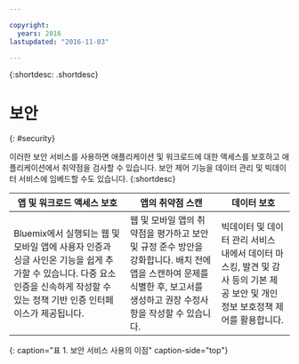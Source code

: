 ```yaml
---

copyright:
  years: 2016
lastupdated: "2016-11-03"

---
```



{:shortdesc: .shortdesc}


# 보안
{: #security}

이러한 보안 서비스를 사용하면 애플리케이션 및 워크로드에 대한 액세스를 보호하고 애플리케이션에서 취약점을 검사할 수 있습니다. 보안 제어 기능을 데이터 관리 및 빅데이터 서비스에 임베드할 수도 있습니다.
{:shortdesc}


앱 및 워크로드 액세스 보호 | 앱의 취약점 스캔 | 데이터 보호
---- | ---- | ----
Bluemix에서 실행되는 웹 및 모바일 앱에 사용자 인증과 싱글 사인온 기능을 쉽게 추가할 수 있습니다. 다중 요소 인증을 신속하게 작성할 수 있는 정책 기반 인증 인터페이스가 제공됩니다.  | 웹 및 모바일 앱의 취약점을 평가하고 보안 및 규정 준수 방안을 강화합니다. 배치 전에 앱을 스캔하여 문제를 식별한 후, 보고서를 생성하고 권장 수정사항을 작성할 수 있습니다.  | 빅데이터 및 데이터 관리 서비스 내에서 데이터 마스킹, 발견 및 감사 등의 기본 제공 보안 및 개인정보 보호정책 제어를 활용합니다.
{: caption="표 1. 보안 서비스 사용의 이점" caption-side="top"}
